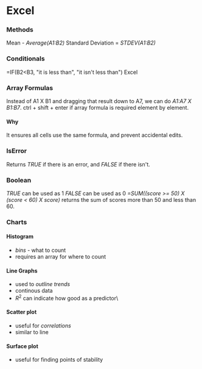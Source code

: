# Excel
### Methods
Mean - *Average(A1:B2)*
Standard Deviation = *STDEV(A1:B2)*

### Conditionals
=IF(B2<B3, "it is less than", "it isn't less than") Excel

### Array Formulas
Instead of A1 X B1 and dragging that result down to A7, we can do *A1:A7 X B1:B7*.
ctrl + shift + enter if array formula is required element by element.

#### Why
It ensures all cells use the same formula, and prevent accidental edits.

###  IsError
Returns *TRUE* if there is an error, and *FALSE* if there isn't.

### Boolean
*TRUE* can be used as 1
*FALSE* can be used as 0
*=SUM((score >= 50) X (score < 60) X score)*
returns the sum of scores more than 50 and less than 60.

### Charts
#### Histogram
- *bins* - what to count
- requires an array for where to count
#### Line Graphs
- used to *outline trends*
- continous data
- $R^2$ can indicate how good as a predictor\
#### Scatter plot
- useful for *correlations*
- similar to line
#### Surface plot
- useful for finding points of stability